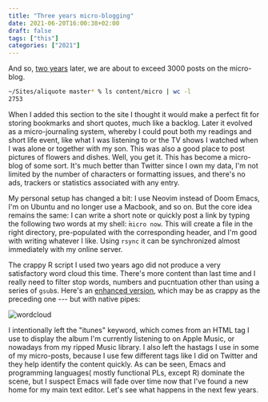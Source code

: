 ```yaml
---
title: "Three years micro-blogging"
date: 2021-06-20T16:00:38+02:00
draft: false
tags: ["this"]
categories: ["2021"]
---
```

And so, [two years](/post/one-year-micro-blogging/) later, we are about to exceed 3000 posts on the micro-blog.

```sh
~/Sites/aliquote master* % ls content/micro | wc -l
2753
```

When I added this section to the site I thought it would make a perfect fit for storing bookmarks and short quotes, much like a backlog. Later it evolved as a micro-journaling system, whereby I could pout both my readings and short life event, like what I was listening to or the TV shows I watched when I was alone or together with my son. This was also a good place to post pictures of flowers and dishes. Well, you get it. This has become a micro-blog of some sort. It's much better than Twitter since I own my data, I'm not limited by the number of characters or formatting issues, and there's no ads, trackers or statistics associated with any entry.

My personal setup has changed a bit: I use Neovim instead of Doom Emacs, I'm on Ubuntu and no longer use a Macbook, and so on. But the core idea remains the same: I can write a short note or quickly post a link by typing the following two words at my shell: ̀`micro now`. This will create a file in the right directory, pre-populated with the corresponding header, and I'm good with writing whatever I like. Using `rsync` it can be synchronized almost immediately with my online server.

The crappy R script I used two years ago did not produce a very satisfactory word cloud this time. There's more content than last time and I really need to filter stop words, numbers and pucntuation other than using a series of `gsub`s. Here's an [enhanced version](three-years-micro-blogging.r), which may be as crappy as the preceding one --- but with native pipes:

![wordcloud](/img/wc-micro-2.png)

I intentionally left the "itunes" keyword, which comes from an HTML tag I use to display the album I'm currently listening to on Apple Music, or nowadays from my ripped Music library. I also left the hastags I use in some of my micro-posts, because I use few different tags like I did on Twitter and they help identify the content quickly. As can be seen, Emacs and programming languages( mostly functional PLs, except R) dominate the scene, but I suspect Emacs will fade over time now that I've found a new home for my main text editor. Let's see what happens in the next few years.
